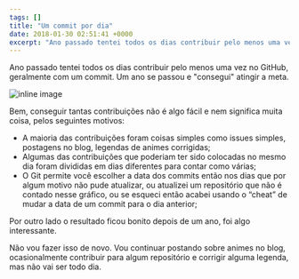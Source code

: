 ```yaml
---
tags: []
title: "Um commit por dia"
date: 2018-01-30 02:51:41 +0000
excerpt: "Ano passado tentei todos os dias contribuir pelo menos uma vez no GitHub, geralmente com um commit. Um ano se passou e \"consegui\" atingir a..."
---
```


Ano passado tentei todos os dias contribuir pelo menos uma vez no GitHub, geralmente com um commit. Um ano se passou e "consegui" atingir a meta.

![inline image](https://i.imgur.com/Qq8rGX6.png)

Bem, conseguir tantas contribuições não é algo fácil e nem significa muita coisa, pelos seguintes motivos:

* A maioria das contribuições foram coisas simples como issues simples, postagens no blog, legendas de animes corrigidas;
* Algumas das contribuições que poderiam ter sido colocadas no mesmo dia foram divididas em dias diferentes para contar como várias;
* O Git permite você escolher a data dos commits então nos dias que por algum motivo não pude atualizar, ou atualizei um repositório que não é contado nesse gráfico, ou se esqueci então acabei usando o “cheat” de mudar a data de um commit para o dia anterior;

Por outro lado o resultado ficou bonito depois de um ano, foi algo interessante.

Não vou fazer isso de novo. Vou continuar postando sobre animes no blog, ocasionalmente contribuir para algum repositório e corrigir alguma legenda, mas não vai ser todo dia.